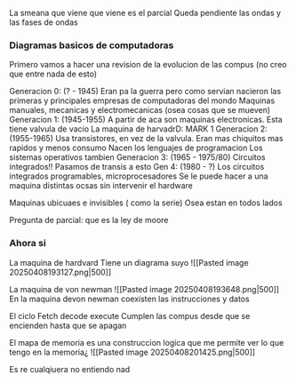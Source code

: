 La smeana que viene que viene es el parcial
Queda pendiente las ondas y las fases de ondas

### Diagramas basicos de computadoras
Primero vamos a hacer una revision de la evolucion de las compus
(no creo que entre nada de esto)

Generacion 0:  (? - 1945)
Eran pa la guerra pero como servian nacieron las primeras y principales empresas de computadoras del mondo
Maquinas manuales, mecanicas y electromecanicas (osea cosas que se mueven)
Generacion 1: (1945-1955)
A partir de aca son maquinas electronicas. Esta tiene valvula de vacio
La maquina de harvadrD: MARK 1
Generacion 2: (1955-1965)
Usa transistores, en vez de la valvula. Eran mas chiquitos mas rapidos y menos consumo
Nacen los lenguajes de programacion
Los sistemas operativos tambien
Generacion 3: (1965 - 1975/80)
Circuitos integrados!! Pasamos de transis a esto
Gen 4: (1980 - ?)
Los circuitos integrados programables, microprocesadores
Se le puede hacer a una maquina distintas ocsas sin intervenir el hardware

Maquinas ubicuaes e invisibles ( como la serie)
Osea estan en todos lados

Pregunta de parcial: que es la ley de moore

### Ahora si

La maquina de hardvard
Tiene un diagrama suyo
![[Pasted image 20250408193127.png|500]]

La maquina de von newman
![[Pasted image 20250408193648.png|500]]
En la maquina devon newman coexisten las instrucciones y datos

El ciclo
Fetch decode execute
Cumplen las compus desde que se encienden hasta que se apagan 

El mapa de memoria es una construccion logica que me permite ver lo que tengo en la memoria¿
![[Pasted image 20250408201425.png|500]]

Es re cualqiuera no entiendo nad

